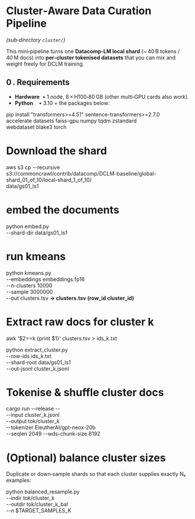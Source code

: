 # Cluster‑Aware Data Curation Pipeline  
*(sub‑directory `cluster/`)*

This mini‑pipeline turns one **Datacomp‑LM local shard** (~ 40 B tokens / 40 M
docs) into **per‑cluster tokenised datasets** that you can mix and weight freely
for DCLM training.

## 0 .  Requirements

* **Hardware**  • 1 node, 8 × H100‑80 GB (other multi‑GPU cards also work).  
* **Python**    • 3.10 + the packages below:

pip install "transformers>=4.51" sentence-transformers>=2.7.0 \
            accelerate datasets faiss-gpu numpy tqdm zstandard \
            webdataset blake3 torch

# Download the shard
aws s3 cp --recursive \
  s3://commoncrawl/contrib/datacomp/DCLM-baseline/global-shard_01_of_10/local-shard_1_of_10/ \
  data/gs01_ls1

# embed the documents
python embed.py \
       --shard-dir data/gs01_ls1

# run kmeans
python kmeans.py \
       --embeddings embeddings.fp16 \
       --n-clusters 10000 \
       --sample 3000000 \
       --out clusters.tsv
**→ clusters.tsv  (row_id <TAB> cluster_id)**

# Extract raw docs for cluster k

awk '$2==k {print $1}' clusters.tsv > ids_k.txt

python extract_cluster.py \
       --row-ids ids_k.txt \
       --shard-root data/gs01_ls1 \
       --out-jsonl cluster_k.jsonl

# Tokenise & shuffle cluster docs
cargo run --release -- \
   --input cluster_k.jsonl \
   --output tok/cluster_k \
   --tokenizer EleutherAI/gpt-neox-20b \
   --seqlen 2049 --wds-chunk-size 8192

# (Optional) balance cluster sizes
Duplicate or down‑sample shards so that each cluster supplies exactly Nₖ examples:

python balanced_resample.py \
       --indir  tok/cluster_k \
       --outdir tok/cluster_k_bal \
       --n      $TARGET_SAMPLES_K


